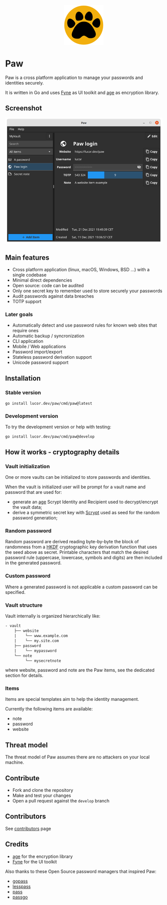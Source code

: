 <div align="center">
    <img alt="Paw" src="logo/paw.png" height="128" />
</div>

# Paw

Paw is a cross platform application to manage your passwords and identities securely.

It is written in Go and uses [Fyne](https://github.com/fyne-io/fyne) as UI toolkit and [age](https://github.com/FiloSottile/age) as encryption library.

## Screenshot

<div align="center">
    <img alt="Paw screenshot" src="screenshot.png" />
</div>

## Main features

* Cross platform application (linux, macOS, Windows, BSD ...) with a single codebase
* Minimal direct dependencies
* Open source: code can be audited
* Only one secret key to remember used to store securely your passwords
* Audit passwords against data breaches
* TOTP support

### Later goals

* Automatically detect and use password rules for known web sites that require ones
* Automatic backup / syncronization
* CLI application
* Mobile / Web applications
* Password import/export
* Stateless password derivation support
* Unicode password support

## Installation

### Stable version

```
go install lucor.dev/paw/cmd/paw@latest
```

### Development version

To try the development version or help with testing:

```
go install lucor.dev/paw/cmd/paw@develop
```

## How it works - cryptography details

### Vault initialization

One or more vaults can be initialized to store passwords and identities.

When the vault is initialized user will be prompt for a vault name and password that are used for:
- generate an [age](https://github.com/FiloSottile/age) Scrypt Identity and Recipient used to decrypt/encrypt the vault data;
- derive a symmetric secret key with [Scrypt](https://pkg.go.dev/golang.org/x/crypto/scrypt) used as seed for the random password generation;

### Random password

Random password are derived reading byte-by-byte the block of randomness from a [HKDF](https://pkg.go.dev/golang.org/x/crypto/hkdf) cryptographic key derivation function that uses the seed above as secret. Printable characters that match the desired password rule (uppercase, lowercase, symbols and digits) are then included in the generated password.

### Custom password

Where a generated password is not applicable a custom password can be specified. 

### Vault structure

Vault internally is organized hierarchically like:
```
- vault
    ├── website
    |    └── www.example.com
    |    └── my.site.com
    ├── password
    |    └── mypassword
    └── note
         └── mysecretnote
```

where website, password and note are the Paw items, see the dedicated section for details.

### Items

Items are special templates aim to help the identity management.

Currently the following items are available:

- note
- password
- website

## Threat model

The threat model of Paw assumes there are no attackers on your local machine.

## Contribute

- Fork and clone the repository
- Make and test your changes
- Open a pull request against the `develop` branch

## Contributors

See [contributors](https://github.com/lucor/paw/graphs/contributors) page

## Credits

 - [age](https://github.com/FiloSottile/age) for the encryption library
 - [Fyne](https://github.com/fyne-io/fyne) for the UI toolkit

Also thanks to these Open Source password managers that inspired Paw:

- [gopass](https://github.com/gopasspw/gopass)
- [lesspass](https://github.com/lesspass/lesspass)
- [pass](https://www.passwordstore.org/)
- [passgo](https://github.com/ejcx/passgo)
